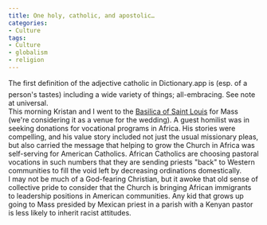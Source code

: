 ```yaml
---
title: One holy, catholic, and apostolic…
categories:
- Culture
tags:
- Culture
- globalism
- religion
---
```


The first definition of the adjective catholic in Dictionary.app is (esp. of a person's tastes) including a wide variety of things; all-embracing. See note at universal.  
This morning Kristan and I went to the [Basilica of Saint Louis][1] for Mass (we're considering it as a venue for the wedding).  A guest homilist was in seeking donations for vocational programs in Africa.  His stories were compelling, and his value story included not just the usual missionary pleas, but also carried the message that helping to grow the Church in Africa was self-serving for American Catholics.  African Catholics are choosing pastoral vocations in such numbers that they are sending priests "back" to Western communities to fill the void left by decreasing ordinations domestically.  
I may not be much of a God-fearing Christian, but it awoke that old sense of collective pride to consider that the Church is bringing African immigrants to leadership positions in American communities.  Any kid that grows up going to Mass presided by Mexican priest in a parish with a Kenyan pastor is less likely to inherit racist attitudes.

   [1]: http://www.catholic-forum.com/churches/140stlouis/

